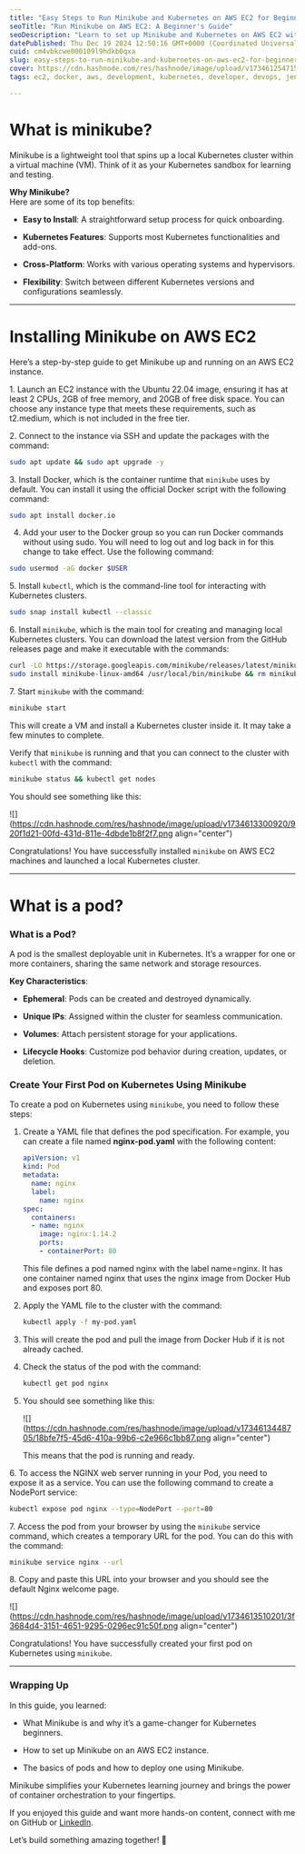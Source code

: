 ```yaml
---
title: "Easy Steps to Run Minikube and Kubernetes on AWS EC2 for Beginners"
seoTitle: "Run Minikube on AWS EC2: A Beginner's Guide"
seoDescription: "Learn to set up Minikube and Kubernetes on AWS EC2 with this beginner-friendly guide. Start running local clusters with ease!"
datePublished: Thu Dec 19 2024 12:50:16 GMT+0000 (Coordinated Universal Time)
cuid: cm4vbkcwe000109l9hdkb0qxa
slug: easy-steps-to-run-minikube-and-kubernetes-on-aws-ec2-for-beginners
cover: https://cdn.hashnode.com/res/hashnode/image/upload/v1734612547155/63bffcec-bde5-4e80-9e06-21a1fccbc8f7.png
tags: ec2, docker, aws, development, kubernetes, developer, devops, jenkins, ci-cd, devops-articles, 90daysofdevops, trainwithshubham, 90daysofdevops-chanllenge

---
```


# **What is minikube?**

Minikube is a lightweight tool that spins up a local Kubernetes cluster within a virtual machine (VM). Think of it as your Kubernetes sandbox for learning and testing.

**Why Minikube?**  
Here are some of its top benefits:

* **Easy to Install**: A straightforward setup process for quick onboarding.
    
* **Kubernetes Features**: Supports most Kubernetes functionalities and add-ons.
    
* **Cross-Platform**: Works with various operating systems and hypervisors.
    
* **Flexibility**: Switch between different Kubernetes versions and configurations seamlessly.
    

---

# Installing Minikube on AWS EC2

Here’s a step-by-step guide to get Minikube up and running on an AWS EC2 instance.

1\. Launch an EC2 instance with the Ubuntu 22.04 image, ensuring it has at least 2 CPUs, 2GB of free memory, and 20GB of free disk space. You can choose any instance type that meets these requirements, such as t2.medium, which is not included in the free tier.

2\. Connect to the instance via SSH and update the packages with the command:

```bash
sudo apt update && sudo apt upgrade -y
```

3\. Install Docker, which is the container runtime that `minikube` uses by default. You can install it using the official Docker script with the following command:

```bash
sudo apt install docker.io
```

4. Add your user to the Docker group so you can run Docker commands without using sudo. You will need to log out and log back in for this change to take effect. Use the following command:
    

```bash
sudo usermod -aG docker $USER
```

5\. Install `kubectl`, which is the command-line tool for interacting with Kubernetes clusters.

```bash
sudo snap install kubectl --classic
```

6\. Install `minikube`, which is the main tool for creating and managing local Kubernetes clusters. You can download the latest version from the GitHub releases page and make it executable with the commands:

```bash
curl -LO https://storage.googleapis.com/minikube/releases/latest/minikube-linux-amd64
sudo install minikube-linux-amd64 /usr/local/bin/minikube && rm minikube-linux-amd64
```

7\. Start `minikube` with the command:

```bash
minikube start
```

This will create a VM and install a Kubernetes cluster inside it. It may take a few minutes to complete.

Verify that `minikube` is running and that you can connect to the cluster with `kubectl` with the command:

```bash
minikube status && kubectl get nodes
```

You should see something like this:

![](https://cdn.hashnode.com/res/hashnode/image/upload/v1734613300920/920f1d21-00fd-431d-811e-4dbde1b8f2f7.png align="center")

Congratulations! You have successfully installed `minikube` on AWS EC2 machines and launched a local Kubernetes cluster.

---

# **What is a pod?**

### **What is a Pod?**

A pod is the smallest deployable unit in Kubernetes. It’s a wrapper for one or more containers, sharing the same network and storage resources.

**Key Characteristics**:

* **Ephemeral**: Pods can be created and destroyed dynamically.
    
* **Unique IPs**: Assigned within the cluster for seamless communication.
    
* **Volumes**: Attach persistent storage for your applications.
    
* **Lifecycle Hooks**: Customize pod behavior during creation, updates, or deletion.
    

### **Create Your First Pod on Kubernetes Using Minikube**

To create a pod on Kubernetes using `minikube`, you need to follow these steps:

1. Create a YAML file that defines the pod specification. For example, you can create a file named **nginx-pod.yaml** with the following content:
    
    ```yaml
    apiVersion: v1
    kind: Pod
    metadata:
      name: nginx
      label:
        name: nginx
    spec:
      containers:
      - name: nginx
        image: nginx:1.14.2
        ports:
        - containerPort: 80
    ```
    
    This file defines a pod named nginx with the label name=nginx. It has one container named nginx that uses the nginx image from Docker Hub and exposes port 80.
    
2. Apply the YAML file to the cluster with the command:
    
    ```bash
    kubectl apply -f my-pod.yaml
    ```
    
3. This will create the pod and pull the image from Docker Hub if it is not already cached.
    
4. Check the status of the pod with the command:
    
    ```bash
    kubectl get pod nginx
    ```
    
5. You should see something like this:
    
    ![](https://cdn.hashnode.com/res/hashnode/image/upload/v1734613448705/18bfe7f5-45d6-410a-99b6-c2e966c1bb87.png align="center")
    
    This means that the pod is running and ready.
    

6\. To access the NGINX web server running in your Pod, you need to expose it as a service. You can use the following command to create a NodePort service:

```bash
kubectl expose pod nginx --type=NodePort --port=80
```

7\. Access the pod from your browser by using the `minikube` service command, which creates a temporary URL for the pod. You can do this with the command:

```bash
minikube service nginx --url
```

8\. Copy and paste this URL into your browser and you should see the default Nginx welcome page.

![](https://cdn.hashnode.com/res/hashnode/image/upload/v1734613510201/3f3684d4-3151-4651-9295-0296ec91c50f.png align="center")

Congratulations! You have successfully created your first pod on Kubernetes using `minikube`.

---

### **Wrapping Up**

In this guide, you learned:

* What Minikube is and why it’s a game-changer for Kubernetes beginners.
    
* How to set up Minikube on an AWS EC2 instance.
    
* The basics of pods and how to deploy one using Minikube.
    

Minikube simplifies your Kubernetes learning journey and brings the power of container orchestration to your fingertips.

If you enjoyed this guide and want more hands-on content, connect with me on GitHub or [LinkedIn](https://www.linkedin.com/in/harsh-soni-007hs/).

Let’s build something amazing together! 🚀